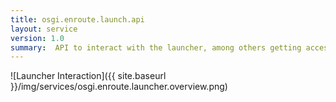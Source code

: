 ```yaml
---
title: osgi.enroute.launch.api
layout: service
version: 1.0
summary:  API to interact with the launcher, among others getting access to the startup arguments.
---
```


![Launcher Interaction]({{ site.baseurl }}/img/services/osgi.enroute.launcher.overview.png)

